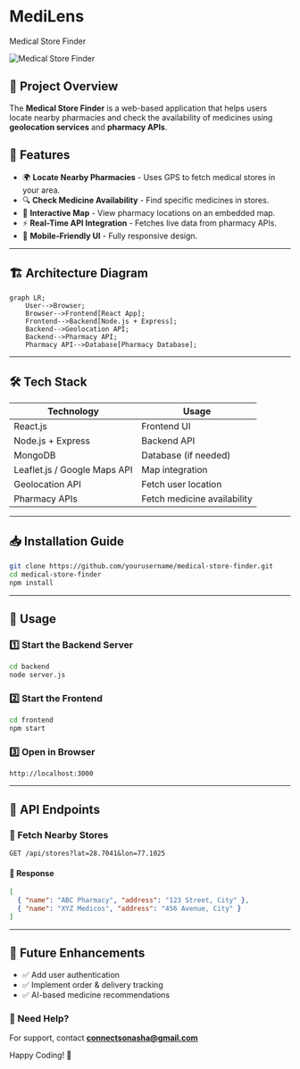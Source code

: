 # MediLens
 Medical Store Finder

![Medical Store Finder](https://via.placeholder.com/1200x600?text=Medical+Store+Finder)

## 📌 Project Overview
The **Medical Store Finder** is a web-based application that helps users locate nearby pharmacies and check the availability of medicines using **geolocation services** and **pharmacy APIs**.

## 🌟 Features
- 🌍 **Locate Nearby Pharmacies** - Uses GPS to fetch medical stores in your area.
- 🔍 **Check Medicine Availability** - Find specific medicines in stores.
- 📍 **Interactive Map** - View pharmacy locations on an embedded map.
- ⚡ **Real-Time API Integration** - Fetches live data from pharmacy APIs.
- 📱 **Mobile-Friendly UI** - Fully responsive design.

---
## 🏗 Architecture Diagram
```mermaid
graph LR;
    User-->Browser;
    Browser-->Frontend[React App];
    Frontend-->Backend[Node.js + Express];
    Backend-->Geolocation API;
    Backend-->Pharmacy API;
    Pharmacy API-->Database[Pharmacy Database];
```

---
## 🛠 Tech Stack
| **Technology**  | **Usage**  |
|---------------|------------|
| React.js | Frontend UI |
| Node.js + Express | Backend API |
| MongoDB | Database (if needed) |
| Leaflet.js / Google Maps API | Map integration |
| Geolocation API | Fetch user location |
| Pharmacy APIs | Fetch medicine availability |

---
## 📥 Installation Guide
```bash
git clone https://github.com/yourusername/medical-store-finder.git
cd medical-store-finder
npm install
```

---
## 🚀 Usage
### 1️⃣ Start the Backend Server
```bash
cd backend
node server.js
```
### 2️⃣ Start the Frontend
```bash
cd frontend
npm start
```
### 3️⃣ Open in Browser
```
http://localhost:3000
```

---
## 📡 API Endpoints
### 🔹 Fetch Nearby Stores
```http
GET /api/stores?lat=28.7041&lon=77.1025
```
#### 🔸 Response
```json
[
  { "name": "ABC Pharmacy", "address": "123 Street, City" },
  { "name": "XYZ Medicos", "address": "456 Avenue, City" }
]
```

---
## 📌 Future Enhancements
- ✅ Add user authentication
- ✅ Implement order & delivery tracking
- ✅ AI-based medicine recommendations

### 📩 Need Help?
For support, contact **connectsonasha@gmail.com**

Happy Coding! 🚀

